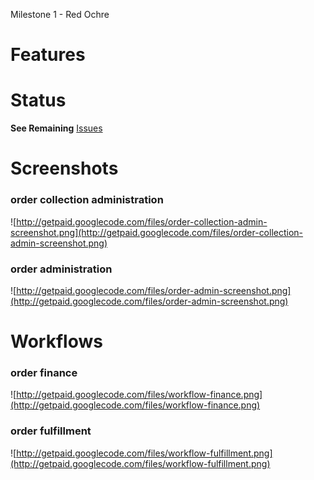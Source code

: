 Milestone 1 - Red Ochre

# Features #

# Status #

**See Remaining** [Issues](http://code.google.com/p/getpaid/issues/list?can=2&q=milestone:M1&sort=priority+milestone&colspec=ID%20Type%20Status%20Priority%20Milestone%20Owner%20Summary%20Component)

# Screenshots #

### order collection administration ###
![http://getpaid.googlecode.com/files/order-collection-admin-screenshot.png](http://getpaid.googlecode.com/files/order-collection-admin-screenshot.png)

### order administration ###
![http://getpaid.googlecode.com/files/order-admin-screenshot.png](http://getpaid.googlecode.com/files/order-admin-screenshot.png)

# Workflows #

### order finance ###
![http://getpaid.googlecode.com/files/workflow-finance.png](http://getpaid.googlecode.com/files/workflow-finance.png)

### order fulfillment ###
![http://getpaid.googlecode.com/files/workflow-fulfillment.png](http://getpaid.googlecode.com/files/workflow-fulfillment.png)